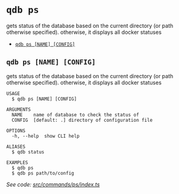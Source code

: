 `qdb ps`
========

gets status of the database based on the current directory (or path otherwise specified). otherwise, it displays all docker statuses

* [`qdb ps [NAME] [CONFIG]`](#qdb-ps-name-config)

## `qdb ps [NAME] [CONFIG]`

gets status of the database based on the current directory (or path otherwise specified). otherwise, it displays all docker statuses

```
USAGE
  $ qdb ps [NAME] [CONFIG]

ARGUMENTS
  NAME    name of database to check the status of
  CONFIG  [default: .] directory of configuration file

OPTIONS
  -h, --help  show CLI help

ALIASES
  $ qdb status

EXAMPLES
  $ qdb ps
  $ qdb ps path/to/config
```

_See code: [src/commands/ps/index.ts](https://github.com/trulyronak/qudb/blob/v1.3.0/src/commands/ps/index.ts)_
